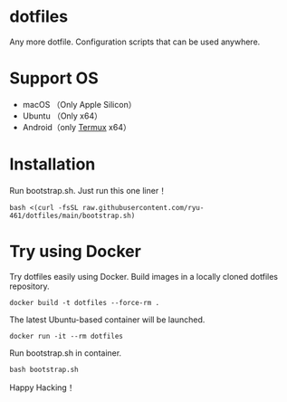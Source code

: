# dotfiles

Any more dotfile.
Configuration scripts that can be used anywhere.

# Support OS

- macOS （Only Apple Silicon）
- Ubuntu （Only x64）
- Android（only [Termux](https://github.com/termux) x64）

# Installation

Run bootstrap.sh.
Just run this one liner！

```shell
bash <(curl -fsSL raw.githubusercontent.com/ryu-461/dotfiles/main/bootstrap.sh)
```

# Try using Docker

Try dotfiles easily using Docker.
Build images in a locally cloned dotfiles repository.

```shell
docker build -t dotfiles --force-rm .
```

The latest Ubuntu-based container will be launched.

```shell
docker run -it --rm dotfiles
```

Run bootstrap.sh in container.

```shell
bash bootstrap.sh
```

Happy Hacking！
